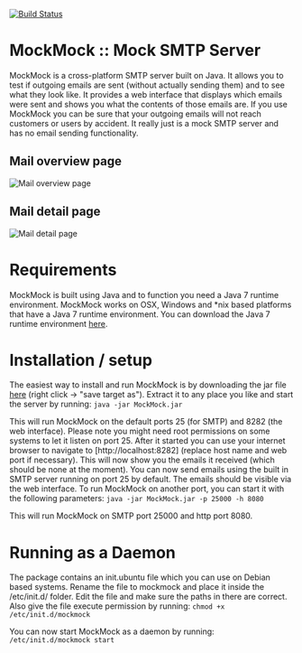 [![Build Status](https://travis-ci.org/tweakers-dev/MockMock.png?branch=master)](https://travis-ci.org/tweakers-dev/MockMock)

MockMock :: Mock SMTP Server
============================

MockMock is a cross-platform SMTP server built on Java. It allows you to test if outgoing emails are sent (without actually sending them) and to see what they look like. It provides a web interface that displays which emails were sent and shows you what the contents of those emails are. If you use MockMock you can be sure that your outgoing emails will not reach customers or users by accident. It really just is a mock SMTP server and has no email sending functionality.

Mail overview page
------------------

![Mail overview page](https://raw.github.com/tweakers-dev/MockMock/master/extra/mockmock1.png "The mail overview page shows you all received mails")


Mail detail page
----------------

![Mail detail page](https://raw.github.com/tweakers-dev/MockMock/master/extra/mockmock2.png "The mail detail page shows you all info about a mail, like headers, content, html content, etc")


Requirements
============

MockMock is built using Java and to function you need a Java 7 runtime environment. MockMock works on OSX, Windows and *nix based platforms that have a Java 7 runtime environment. You can download the Java 7 runtime environment [here](http://www.oracle.com/technetwork/java/javase/downloads/java-se-jre-7-download-432155.html).


Installation / setup
====================

The easiest way to install and run MockMock is by downloading the jar file [here](https://github.com/tweakers-dev/MockMock/blob/master/release/MockMock.jar?raw=true) (right click -> "save target as"). Extract it to any place you like and start the server by running:
`java -jar MockMock.jar`

This will run MockMock on the default ports 25 (for SMTP) and 8282 (the web interface). Please note you might need root permissions on some systems to let it listen on port 25.
After it started you can use your internet browser to navigate to [http://localhost:8282] (replace host name and web port if necessary). This will now show you the emails it received (which should be none at the moment). You can now send emails using the built in SMTP server running on port 25 by default. The emails should be visible via the web interface. To run MockMock on another port, you can start it with the following parameters:
`java -jar MockMock.jar -p 25000 -h 8080`

This will run MockMock on SMTP port 25000 and http port 8080.


Running as a Daemon
===================

The package contains an init.ubuntu file which you can use on Debian based systems. Rename the file to mockmock and place it inside the /etc/init.d/ folder. Edit the file and make sure the paths in there are correct. Also give the file execute permission by running:
`chmod +x /etc/init.d/mockmock`

You can now start MockMock as a daemon by running:
`/etc/init.d/mockmock start`
